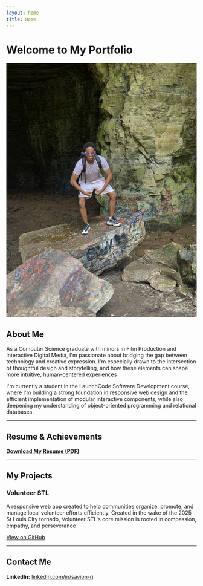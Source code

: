 ```yaml
---
layout: home
title: Home
---
```


# Welcome to My Portfolio

![Profile Image](/docs/assets/images/profile-pic.jpeg)

## About Me

As a Computer Science graduate with minors in Film Production and Interactive Digital Media, I'm passionate about bridging the gap between technology and creative expression. I'm especially drawn to the intersection of thoughtful design and storytelling, and how these elements can shape more intuitive, human-centered experiences

I'm currently a student in the LaunchCode Software Development course, where I'm building a strong foundation in responsive web design and the efficient implementation of modular interactive components, while also deepening my understanding of object-oriented programming and relational databases.

---

## Resume & Achievements

[**Download My Resume (PDF)**](/docs/assets/resume-2025.pdf)

---

## My Projects

### Volunteer STL

A responsive web app created to help communities organize, promote, and manage local volunteer efforts efficiently. Created in the wake of the 2025 St Louis City tornado, Volunteer STL's core mission is rooted in compassion, empathy, and perseverance

[View on GitHub](https://github.com/Savionrj/SWD-Unit-1-Project-savion-j)

---

## Contact Me
  
**LinkedIn:** [linkedin.com/in/savion-rj](https://www.linkedin.com/in/savion-rj/)
